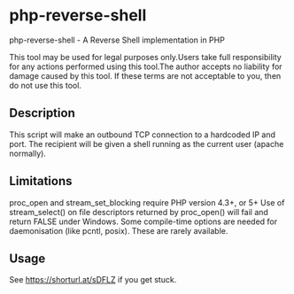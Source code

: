 # php-reverse-shell
php-reverse-shell - A Reverse Shell implementation in PHP

This tool may be used for legal purposes only.Users take full responsibility for any actions performed using this tool.The author accepts no liability for damage caused by this tool.  If these terms are not acceptable to you, then do not use this tool.

Description
-----------
This script will make an outbound TCP connection to a hardcoded IP and port.
The recipient will be given a shell running as the current user (apache normally).

Limitations
-----------
proc_open and stream_set_blocking require PHP version 4.3+, or 5+
Use of stream_select() on file descriptors returned by proc_open() will fail and return FALSE under Windows.
Some compile-time options are needed for daemonisation (like pcntl, posix).  These are rarely available.

Usage
-----
See https://shorturl.at/sDFLZ if you get stuck.
